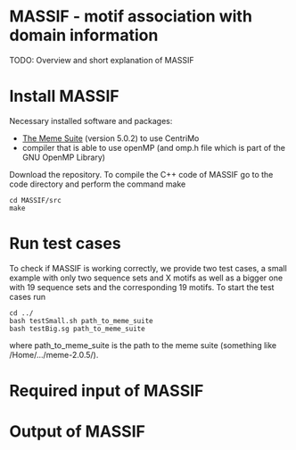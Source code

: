 # MASSIF - motif association with domain information
TODO: Overview and short explanation of MASSIF

# Install MASSIF

Necessary installed software and packages:

- [The Meme Suite](http://meme-suite.org/doc/download.html) (version 5.0.2) to use CentriMo
- compiler that is able to use openMP (and omp.h file which is part of the GNU OpenMP Library)

Download the repository.
To compile the C++ code of MASSIF go to the code directory and perform the command make 
```
cd MASSIF/src
make
```
# Run test cases
To check if MASSIF is working correctly, we provide two test cases, a small example with only two sequence sets  and X motifs as well as a bigger one with 19 sequence sets and the corresponding 19 motifs.
To start the test cases run
``` 
cd ../
bash testSmall.sh path_to_meme_suite
bash testBig.sg path_to_meme_suite
```
where path_to_meme_suite is the path to the meme suite (something like /Home/.../meme-2.0.5/).


# Required input of MASSIF

# Output of MASSIF
